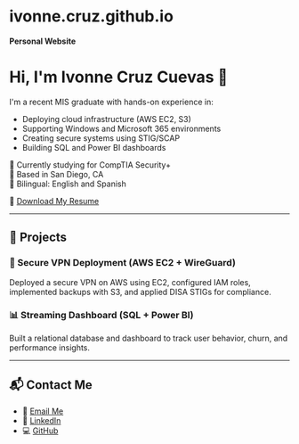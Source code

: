 # ivonne.cruz.github.io  
**Personal Website**

# Hi, I'm Ivonne Cruz Cuevas 👋

I'm a recent MIS graduate with hands-on experience in:

- Deploying cloud infrastructure (AWS EC2, S3)
- Supporting Windows and Microsoft 365 environments
- Creating secure systems using STIG/SCAP
- Building SQL and Power BI dashboards

🌱 Currently studying for CompTIA Security+  
📍 Based in San Diego, CA  
💬 Bilingual: English and Spanish

📄 [Download My Resume](ResumeCruzCuevas.pdf)

---

## 💼 Projects

### 🔐 Secure VPN Deployment (AWS EC2 + WireGuard)  
Deployed a secure VPN on AWS using EC2, configured IAM roles, implemented backups with S3, and applied DISA STIGs for compliance.

### 📊 Streaming Dashboard (SQL + Power BI)  
Built a relational database and dashboard to track user behavior, churn, and performance insights.

---

## 📬 Contact Me

- 📧 [Email Me](mailto:ivonne.cruzc1@gmail.com)  
- 💼 [LinkedIn](https://www.linkedin.com/in/ivonne-cruz-cuevas-3693a5263)  
- 💻 [GitHub](https://github.com/GenLax)
